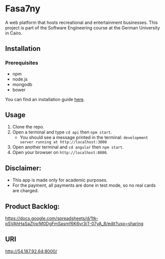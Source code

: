 # Fasa7ny
 A web platform that hosts recreational and entertainment businesses. This project is part of the Software Engineering course at the German University in Cairo. 

## Installation
### Prerequisites
+ npm 
+ node.js 
+ mongodb 
+ bower

You can find an installation guide [here](https://github.com/abdelrahman-elkady/se-tutorial/blob/master/environment_setup.md). 

## Usage
1. Clone the repo. 
2. Open a terminal and type ``` cd api ``` then ``` npm start ```.  
   * You should see a message printed in the terminal: ``` development server running at http://localhost:3000 ```
3. Open another terminal and ``` cd angular ``` then ``` npm start ```.
4. Open your browser on ``` http://localhost:8000 ```. 


## Disclaimer:

+ This app is made only for academic purposes.
+ For the payment, all payments are done in test mode, so no real cards are charged.

## Product Backlog:
https://docs.google.com/spreadsheets/d/1tk-pSVAhHaSaZtjsrM0DgFmSasmf6K6yr3iT-07yA_8/edit?usp=sharing

## URI
http://54.187.92.64:8000/

